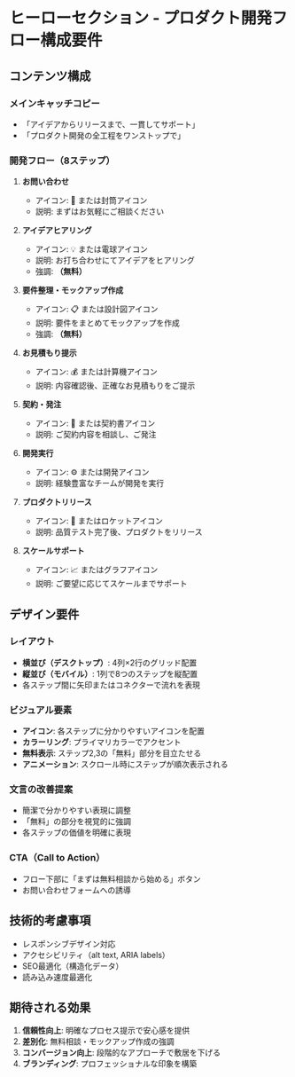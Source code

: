 # ヒーローセクション - プロダクト開発フロー構成要件

## コンテンツ構成

### メインキャッチコピー
- 「アイデアからリリースまで、一貫してサポート」
- 「プロダクト開発の全工程をワンストップで」

### 開発フロー（8ステップ）

1. **お問い合わせ**
   - アイコン: 💬 または封筒アイコン
   - 説明: まずはお気軽にご相談ください

2. **アイデアヒアリング**
   - アイコン: 💡 または電球アイコン
   - 説明: お打ち合わせにてアイデアをヒアリング
   - 強調: **（無料）**

3. **要件整理・モックアップ作成**
   - アイコン: 📋 または設計図アイコン
   - 説明: 要件をまとめてモックアップを作成
   - 強調: **（無料）**

4. **お見積もり提示**
   - アイコン: 💰 または計算機アイコン
   - 説明: 内容確認後、正確なお見積もりをご提示

5. **契約・発注**
   - アイコン: 🤝 または契約書アイコン
   - 説明: ご契約内容を相談し、ご発注

6. **開発実行**
   - アイコン: ⚙️ または開発アイコン
   - 説明: 経験豊富なチームが開発を実行

7. **プロダクトリリース**
   - アイコン: 🚀 またはロケットアイコン
   - 説明: 品質テスト完了後、プロダクトをリリース

8. **スケールサポート**
   - アイコン: 📈 またはグラフアイコン
   - 説明: ご要望に応じてスケールまでサポート

## デザイン要件

### レイアウト
- **横並び（デスクトップ）**: 4列×2行のグリッド配置
- **縦並び（モバイル）**: 1列で8つのステップを縦配置
- 各ステップ間に矢印またはコネクターで流れを表現

### ビジュアル要素
- **アイコン**: 各ステップに分かりやすいアイコンを配置
- **カラーリング**: プライマリカラーでアクセント
- **無料表示**: ステップ2,3の「無料」部分を目立たせる
- **アニメーション**: スクロール時にステップが順次表示される

### 文言の改善提案
- 簡潔で分かりやすい表現に調整
- 「無料」の部分を視覚的に強調
- 各ステップの価値を明確に表現

### CTA（Call to Action）
- フロー下部に「まずは無料相談から始める」ボタン
- お問い合わせフォームへの誘導

## 技術的考慮事項
- レスポンシブデザイン対応
- アクセシビリティ（alt text, ARIA labels）
- SEO最適化（構造化データ）
- 読み込み速度最適化

## 期待される効果
1. **信頼性向上**: 明確なプロセス提示で安心感を提供
2. **差別化**: 無料相談・モックアップ作成の強調
3. **コンバージョン向上**: 段階的なアプローチで敷居を下げる
4. **ブランディング**: プロフェッショナルな印象を構築